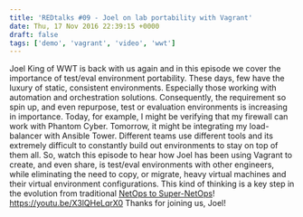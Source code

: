 ```yaml
---
title: 'REDtalks #09 - Joel on lab portability with Vagrant'
date: Thu, 17 Nov 2016 22:39:15 +0000
draft: false
tags: ['demo', 'vagrant', 'video', 'wwt']
---
```


Joel King of WWT is back with us again and in this episode we cover the importance of test/eval environment portability. These days, few have the luxury of static, consistent environments. Especially those working with automation and orchestration solutions. Consequently, the requirement so spin up, and even repurpose, test or evaluation environments is increasing in importance. Today, for example, I might be verifying that my firewall can work with Phantom Cyber. Tomorrow, it might be integrating my load-balancer with Ansible Tower. Different teams use different tools and its extremely difficult to constantly build out environments to stay on top of them all. So, watch this episode to hear how Joel has been using Vagrant to create, and even share, is test/eval environments with other engineers, while eliminating the need to copy, or migrate, heavy virtual machines and their virtual environment configurations. This kind of thinking is a key step in the evolution from traditional [NetOps to Super-NetOps](https://redtalks.live/2016/11/04/does-devops-need-a-super-netops/)! https://youtu.be/X3lQHeLqrX0 Thanks for joining us, Joel!